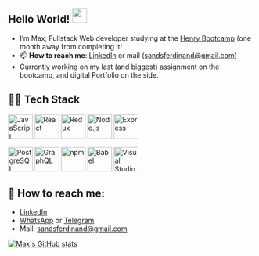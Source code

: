 ## Hello World! <img src="https://raw.githubusercontent.com/iampavangandhi/iampavangandhi/master/gifs/Hi.gif" width="30px">
- I’m Max, Fullstack Web developer studying at the [Henry Bootcamp](https://www.linkedin.com/in/maximo-fernandez-arenas-fullstack/) (one month away from completing it! 
- 📫 **How to reach me**: [LinkedIn](https://www.linkedin.com/in/maximo-fernandez-arenas-fullstack/) or mail (sandsferdinand@gmail.com)
- Currently working on my last (and biggest) assignment on the bootcamp, and digital Portfolio on the side.


## 👨‍💻 Tech Stack

<a href="https://developer.mozilla.org/en-US/docs/Web/JavaScript" title="JavaScript"><img src="https://github.com/get-icon/geticon/raw/master/icons/javascript.svg" alt="JavaScript" width="50px" height="50px"></a>
<a href="https://reactjs.org/" title="React"><img src="https://github.com/get-icon/geticon/raw/master/icons/react.svg" alt="React" width="50px" height="50px"></a>
<a href="https://redux.js.org/" title="Redux"><img src="https://github.com/get-icon/geticon/raw/master/icons/redux.svg" alt="Redux" width="50px" height="50px"></a>
<a href="https://nodejs.org/" title="Node.js"><img src="https://github.com/get-icon/geticon/raw/master/icons/nodejs-icon.svg" alt="Node.js" width="50px" height="50px"></a>
<a href="https://expressjs.com/" title="Express"><img src="https://github.com/get-icon/geticon/raw/master/icons/express.svg" alt="Express" width="50px" height="50px"></a>

<a href="https://www.postgresql.org/" title="PostgreSQL"><img src="https://github.com/get-icon/geticon/raw/master/icons/postgresql.svg" alt="PostgreSQL" width="50px" height="50px"></a>
<a href="https://graphql.org/" title="GraphQL"><img src="https://github.com/get-icon/geticon/raw/master/icons/graphql.svg" alt="GraphQL" width="50px" height="50px"></a>
<a href="https://www.npmjs.com/" title="npm"><img src="https://github.com/get-icon/geticon/raw/master/icons/npm.svg" alt="npm" width="50px" height="50px"></a>
<a href="https://babeljs.io/" title="Babel"><img src="https://github.com/get-icon/geticon/raw/master/icons/babel.svg" alt="Babel" width="50px" height="50px"></a> 
<a href="https://code.visualstudio.com/" title="Visual Studio Code"><img src="https://github.com/get-icon/geticon/raw/master/icons/visual-studio-code.svg" alt="Visual Studio Code" width="50px" height="50px"></a>



## 📧 How to reach me:
- [LinkedIn](https://www.linkedin.com/in/maximo-fernandez-arenas-fullstack/)
- [WhatsApp](https://wa.me/qr/SLVIUEZVXGJFP1) or [Telegram](https://t.me/maxfer03)
- Mail: sandsferdinand@gmail.com

[![Max's GitHub stats](https://github-readme-stats.vercel.app/api?username=maxfer03)](https://github.com/maxfer03/github-readme-stats)

<!--
**maxfer03/maxfer03** is a ✨ _special_ ✨ repository because its `README.md` (this file) appears on your GitHub profile.



Here are some ideas to get you started:

- 🔭 I’m currently working on ...
- 🌱 I’m currently learning ...
- 👯 I’m looking to collaborate on ...
- 🤔 I’m looking for help with ...
- 💬 Ask me about ...
- 📫 How to reach me: ...
- 😄 Pronouns: ...
- ⚡ Fun fact: ...
-->
